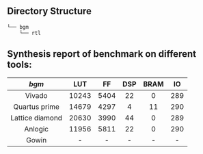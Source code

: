 ## Directory Structure

    └── bgm
        └── rtl

## Synthesis report of benchmark on different tools:

|**_bgm_**|**LUT**|**FF**|**DSP**|**BRAM**|**IO**|
|:---:|:---:|:---:|:---:|:---:|:---:|
|Vivado|10243|5404|22|0|289|
|Quartus prime|14679|4297|4|11|290|
|Lattice diamond|20630|3990|44|0|289|
|Anlogic|11956|5811|22|0|290|
|Gowin|-|-|-|-|-|
